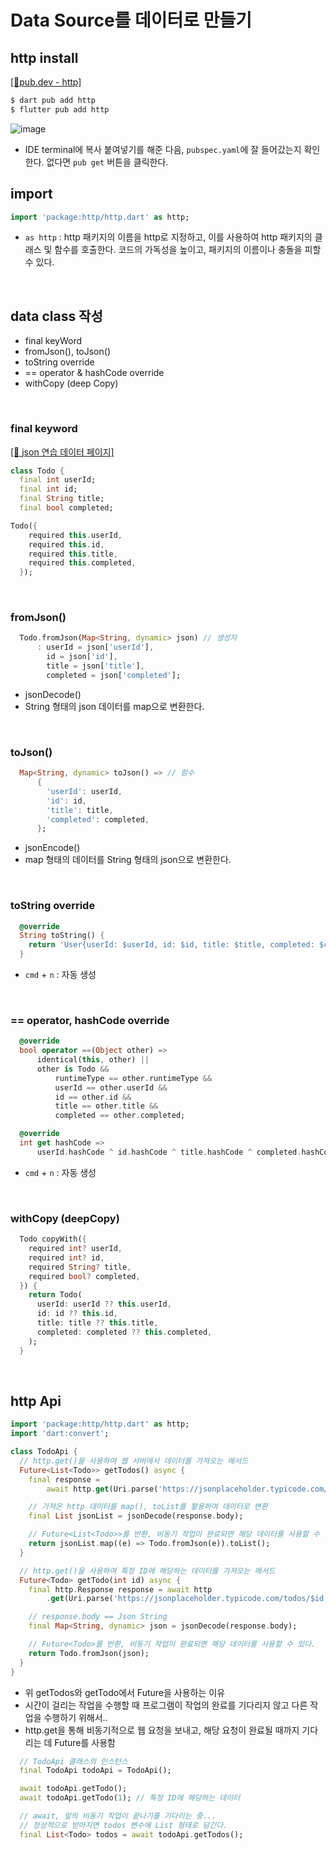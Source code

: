 # Data Source를 데이터로 만들기
## http install
[[🔗pub.dev - http]](https://pub.dev/packages/http)
```dart
$ dart pub add http
$ flutter pub add http
```
![image](https://github.com/yujiyeong/TIL/assets/149862753/27e84468-583a-4d92-91e6-36918a99dec9)

- IDE terminal에 복사 붙여넣기를 해준 다음, `pubspec.yaml`에 잘 들어갔는지 확인한다. 없다면 `pub get` 버튼을 클릭한다.  


## import  
```dart
import 'package:http/http.dart' as http;
```
- `as http` : http 패키지의 이름을 http로 지정하고, 이를 사용하여 http 패키지의 클래스 및 함수를 호출한다. 코드의 가독성을 높이고, 패키지의 이름이나 충돌을 피할 수 있다.
<br/>

## data class 작성
- final keyWord
- fromJson(), toJson()
- toString override
- == operator & hashCode override
- withCopy (deep Copy)
<br/>

### final keyword
[[🔗 json 연습 데이터 페이지]](https://jsonplaceholder.typicode.com/)
```dart
class Todo {
  final int userId;
  final int id;
  final String title;
  final bool completed;

Todo({
    required this.userId,
    required this.id,
    required this.title,
    required this.completed,
  });
```
<br/>

### fromJson()
```dart
  Todo.fromJson(Map<String, dynamic> json) // 생성자
      : userId = json['userId'],
        id = json['id'],
        title = json['title'],
        completed = json['completed'];
```
- jsonDecode()
- String 형태의 json 데이터를 map으로 변환한다.
<br/>

### toJson()
```dart
  Map<String, dynamic> toJson() => // 함수
      {
        'userId': userId,
        'id': id,
        'title': title,
        'completed': completed,
      };
```
- jsonEncode()
- map 형태의 데이터를 String 형태의 json으로 변환한다.
<br/>

### toString override
```dart
  @override
  String toString() {
    return 'User{userId: $userId, id: $id, title: $title, completed: $completed}';
  }
```
- `cmd` + `n` : 자동 생성
<br/>

### == operator, hashCode override
```dart
  @override
  bool operator ==(Object other) =>
      identical(this, other) ||
      other is Todo &&
          runtimeType == other.runtimeType &&
          userId == other.userId &&
          id == other.id &&
          title == other.title &&
          completed == other.completed;

  @override
  int get hashCode =>
      userId.hashCode ^ id.hashCode ^ title.hashCode ^ completed.hashCode;
```
- `cmd` + `n` : 자동 생성
<br/>

### withCopy (deepCopy)
```dart
  Todo copyWith({
    required int? userId,
    required int? id,
    required String? title,
    required bool? completed,
  }) {
    return Todo(
      userId: userId ?? this.userId,
      id: id ?? this.id,
      title: title ?? this.title,
      completed: completed ?? this.completed,
    );
  }
```
<br/>

## http Api
```dart
import 'package:http/http.dart' as http;
import 'dart:convert';
```
```dart
class TodoApi {
  // http.get()을 사용하여 웹 서버에서 데이터를 가져오는 메서드
  Future<List<Todo>> getTodos() async {
    final response =
        await http.get(Uri.parse('https://jsonplaceholder.typicode.com/todos'));

    // 가져온 http 데이터를 map(), toList를 활용하여 데이터로 변환
    final List jsonList = jsonDecode(response.body);

    // Future<List<Todo>>를 반환, 비동기 작업이 완료되면 해당 데이터를 사용할 수 있다.
    return jsonList.map((e) => Todo.fromJson(e)).toList();
  }

  // http.get()을 사용하여 특정 ID에 해당하는 데이터를 가져오는 메서드
  Future<Todo> getTodo(int id) async {
    final http.Response response = await http
        .get(Uri.parse('https://jsonplaceholder.typicode.com/todos/$id'));

    // response.body == Json String
    final Map<String, dynamic> json = jsonDecode(response.body);

    // Future<Todo>를 반환, 비동기 작업이 완료되면 해당 데이터를 사용할 수 있다.  
    return Todo.fromJson(json);
  }
}
```
- 위 getTodos와 getTodo에서 Future을 사용하는 이유
- 시간이 걸리는 작업을 수행할 때 프로그램이 작업의 완료를 기다리지 않고 다른 작업을 수행하기 위해서..
- http.get을 통해 비동기적으로 웹 요청을 보내고, 해당 요청이 완료될 때까지 기다리는 데 Future를 사용함
  <br/>
  
```dart
  // TodoApi 클래스의 인스턴스
  final TodoApi todoApi = TodoApi();

  await todoApi.getTodo();
  await todoApi.getTodo(1); // 특정 ID에 해당하는 데이터 

  // await, 앞의 비동기 작업이 끝나기를 기다리는 중...
  // 정상적으로 받아지면 todos 변수에 List 형태로 담긴다.
  final List<Todo> todos = await todoApi.getTodos();
```
<br/>


